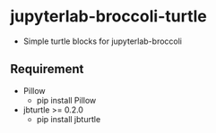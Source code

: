# jupyterlab-broccoli-turtle

* Simple turtle blocks for jupyterlab-broccoli


## Requirement
* Pillow
  * pip install Pillow
* jbturtle >= 0.2.0
  * pip install jbturtle
    
